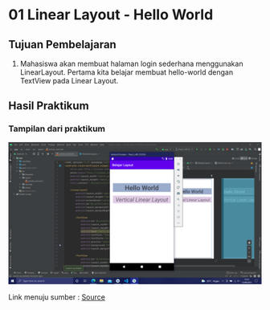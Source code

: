 # 01 Linear Layout - Hello World

## Tujuan Pembelajaran

1. Mahasiswa akan membuat halaman login sederhana menggunakan LinearLayout. Pertama kita belajar membuat hello-world dengan TextView pada Linear Layout.

## Hasil Praktikum

### Tampilan dari praktikum
![Hasil dari laporan](img/Screenshot.png)

Link menuju sumber : [Source](/../../tree/master/src/01%20Linear%20Layout%20-%20Hello%20World)